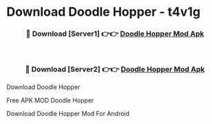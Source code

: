 # Download Doodle Hopper - t4v1g



<div align="center">
<h3>🔴 Download [Server1] 👉👉 <a href="https://momento.my/?title=Doodle_Hopper">Doodle Hopper Mod Apk</a></h3><br>

<h3>🔴 Download [Server2] 👉👉 <a href="https://momento.my/?title=Doodle_Hopper">Doodle Hopper Mod Apk</a></h3>
</div>



Download Doodle Hopper 

Free APK MOD Doodle Hopper 

Download Doodle Hopper Mod For Android
